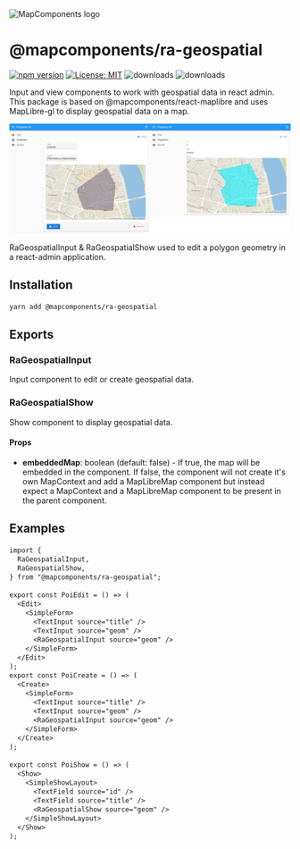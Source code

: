 <img src="https://avatars.githubusercontent.com/u/64851912" alt="MapComponents logo" width="80"/>

# @mapcomponents/ra-geospatial

[![npm version](https://badge.fury.io/js/@mapcomponents%2Fra-geospatial.svg)](https://badge.fury.io/js/@mapcomponents%2Fra-geospatial) [![License: MIT](https://img.shields.io/badge/License-MIT-blue.svg)](https://opensource.org/licenses/MIT) ![downloads](https://img.shields.io/npm/dt/@mapcomponents%2Fra-geospatial.svg) ![downloads](https://img.shields.io/npm/dm/@mapcomponents%2Fra-geospatial.svg)


Input and view components to work with geospatial data in react admin. This package is based on @mapcomponents/react-maplibre and uses MapLibre-gl to display geospatial data on a map.

![RaGeospatialInput & RaGeospatialShow](https://github.com/mapcomponents/ra-geospatial/blob/main/assets/ra_geospatial_screenshots.png?raw=true)

RaGeospatialInput & RaGeospatialShow used to edit a polygon geometry in a react-admin application.


## Installation

```bash
yarn add @mapcomponents/ra-geospatial
```

## Exports

### RaGeospatialInput

Input component to edit or create geospatial data.

### RaGeospatialShow

Show component to display geospatial data.

#### Props

- **embeddedMap**: boolean (default: false) - If true, the map will be embedded in the component. If false, the component will not create it's own MapContext and add a MapLibreMap component but instead expect a MapContext and a MapLibreMap component to be present in the parent component.

## Examples

```JSX
import {
  RaGeospatialInput,
  RaGeospatialShow,
} from "@mapcomponents/ra-geospatial";

export const PoiEdit = () => (
  <Edit>
    <SimpleForm>
      <TextInput source="title" />
      <TextInput source="geom" />
      <RaGeospatialInput source="geom" />
    </SimpleForm>
  </Edit>
);
export const PoiCreate = () => (
  <Create>
    <SimpleForm>
      <TextInput source="title" />
      <TextInput source="geom" />
      <RaGeospatialInput source="geom" />
    </SimpleForm>
  </Create>
);

export const PoiShow = () => (
  <Show>
    <SimpleShowLayout>
      <TextField source="id" />
      <TextField source="title" />
      <RaGeospatialShow source="geom" />
    </SimpleShowLayout>
  </Show>
);
```